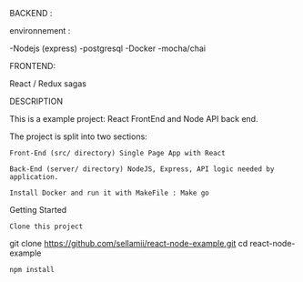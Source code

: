 BACKEND : 

environnement : 

-Nodejs (express)
-postgresql
-Docker
-mocha/chai

FRONTEND:

React / Redux sagas

DESCRIPTION

This is a example project: React FrontEnd and Node API back end.


The project is split into two sections:

    Front-End (src/ directory) Single Page App with React

    Back-End (server/ directory) NodeJS, Express, API logic needed by application.

    Install Docker and run it with MakeFile : Make go

Getting Started

    Clone this project

  
  git clone https://github.com/sellamii/react-node-example.git
  cd react-node-example

    npm install

